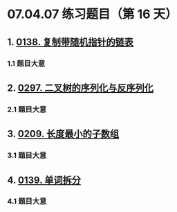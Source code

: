 # 07.04.07 练习题目（第 16 天）

## 1. [0138. 复制带随机指针的链表](https://leetcode.cn/problems/copy-list-with-random-pointer/)

### 1.1 题目大意



## 2. [0297. 二叉树的序列化与反序列化](https://leetcode.cn/problems/serialize-and-deserialize-binary-tree/)

### 2.1 题目大意



## 3. [0209. 长度最小的子数组](https://leetcode.cn/problems/minimum-size-subarray-sum/)

### 3.1 题目大意

## 4. [0139. 单词拆分](https://leetcode.cn/problems/word-break/)

### 4.1 题目大意

